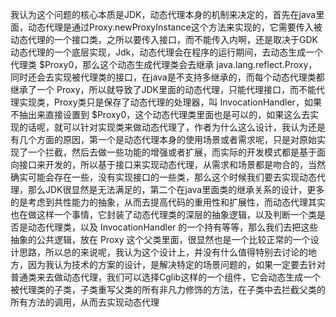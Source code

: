我认为这个问题的核心本质是JDK，动态代理本身的机制来决定的，首先在java里面，动态代理是通过Proxy.newProxyInstance这个方法来实现的，它需要传入被动态代理的一个接口类，之所以要传入接口，而不能传入内啊，还是取决于GDK动态代理的一个底层实现，Jdk，动态代理会在程序的运行期间，去动态生成一个代理类 $Proxy0，那么这个动态生成代理类会去继承 java.lang.reflect.Proxy，同时还会去实现被代理类的接口，在java是不支持多继承的，而每个动态代理类都继承了一个 Proxy，所以就导致了JDK里面的动态代理，只能代理接口，而不能代理实现类，Proxy类只是保存了动态代理的处理器，叫 InvocationHandler，如果不抽出来直接设置到 $Proxy0，这个动态代理类里面也是可以的，如果这么去实现的话呢，就可以针对实现类来做动态代理了，作者为什么这么设计，我认为还是有几个方面的原因，第一个是动态代理本身的使用场景或者需求呢，只是对原始实现了一个拦截，然后去做一些功能的增强或者扩展，而实际的开发模式都是基于面向接口来开发的，所以基于接口来实现动态代理，从需求和场景都是吻合的，当然确实可能会存在一些，没有实现接口的一些类，那么这个时候我们要去实现动态代理，那么JDK很显然是无法满足的，第二个在java里面类的继承关系的设计，更多的是考虑到共性能力的抽象，从而去提高代码的重用性和扩展性，而动态代理其实也在做这样一个事情，它封装了动态代理类的深层的抽象逻辑，以及判断一个类是否是动态代理类，以及 InvocationHandler 的一个持有等等，那么我们去把这些抽象的公共逻辑，放在 Proxy 这个父类里面，很显然也是一个比较正常的一个设计思路，所以总的来说呢，我认为这个设计上，并没有什么值得特别去讨论的地方，因为我认为技术的方案的设计，是解决特定的场景问题的，如果一定要去针对普通类来去做动态代理，我们可以选择Cglib这样的一个组件，它会动态生成一个被代理类的子类，子类重写父类的所有非凡力修饰的方法，在子类中去拦截父类的所有方法的调用，从而去实现动态代理

